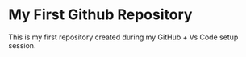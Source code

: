 # My First Github Repository
This is my first repository created during my GitHub + Vs Code setup session.
